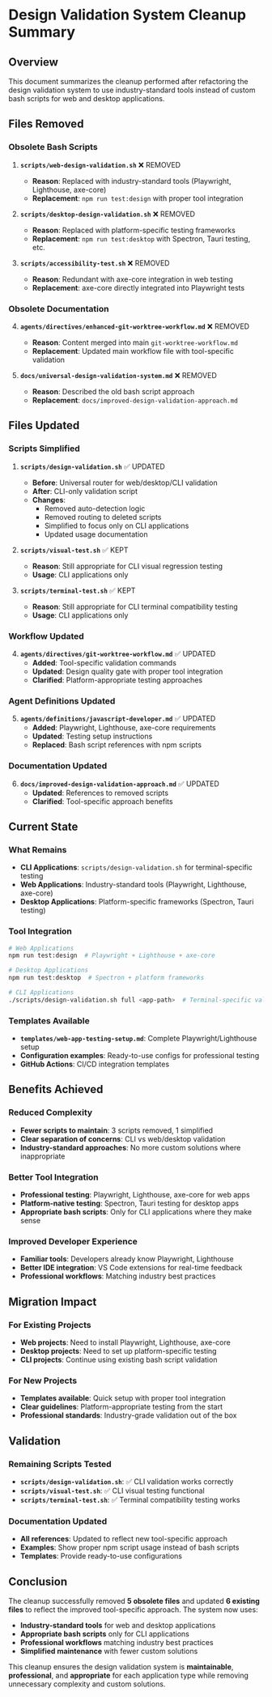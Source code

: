 # Design Validation System Cleanup Summary

## Overview

This document summarizes the cleanup performed after refactoring the design validation system to use industry-standard tools instead of custom bash scripts for web and desktop applications.

## Files Removed

### Obsolete Bash Scripts
1. **`scripts/web-design-validation.sh`** ❌ REMOVED
   - **Reason**: Replaced with industry-standard tools (Playwright, Lighthouse, axe-core)
   - **Replacement**: `npm run test:design` with proper tool integration

2. **`scripts/desktop-design-validation.sh`** ❌ REMOVED
   - **Reason**: Replaced with platform-specific testing frameworks
   - **Replacement**: `npm run test:desktop` with Spectron, Tauri testing, etc.

3. **`scripts/accessibility-test.sh`** ❌ REMOVED
   - **Reason**: Redundant with axe-core integration in web testing
   - **Replacement**: axe-core directly integrated into Playwright tests

### Obsolete Documentation
4. **`agents/directives/enhanced-git-worktree-workflow.md`** ❌ REMOVED
   - **Reason**: Content merged into main `git-worktree-workflow.md`
   - **Replacement**: Updated main workflow file with tool-specific validation

5. **`docs/universal-design-validation-system.md`** ❌ REMOVED
   - **Reason**: Described the old bash script approach
   - **Replacement**: `docs/improved-design-validation-approach.md`

## Files Updated

### Scripts Simplified
1. **`scripts/design-validation.sh`** ✅ UPDATED
   - **Before**: Universal router for web/desktop/CLI validation
   - **After**: CLI-only validation script
   - **Changes**: 
     - Removed auto-detection logic
     - Removed routing to deleted scripts
     - Simplified to focus only on CLI applications
     - Updated usage documentation

2. **`scripts/visual-test.sh`** ✅ KEPT
   - **Reason**: Still appropriate for CLI visual regression testing
   - **Usage**: CLI applications only

3. **`scripts/terminal-test.sh`** ✅ KEPT
   - **Reason**: Still appropriate for CLI terminal compatibility testing
   - **Usage**: CLI applications only

### Workflow Updated
4. **`agents/directives/git-worktree-workflow.md`** ✅ UPDATED
   - **Added**: Tool-specific validation commands
   - **Updated**: Design quality gate with proper tool integration
   - **Clarified**: Platform-appropriate testing approaches

### Agent Definitions Updated
5. **`agents/definitions/javascript-developer.md`** ✅ UPDATED
   - **Added**: Playwright, Lighthouse, axe-core requirements
   - **Updated**: Testing setup instructions
   - **Replaced**: Bash script references with npm scripts

### Documentation Updated
6. **`docs/improved-design-validation-approach.md`** ✅ UPDATED
   - **Updated**: References to removed scripts
   - **Clarified**: Tool-specific approach benefits

## Current State

### What Remains
- **CLI Applications**: `scripts/design-validation.sh` for terminal-specific testing
- **Web Applications**: Industry-standard tools (Playwright, Lighthouse, axe-core)
- **Desktop Applications**: Platform-specific frameworks (Spectron, Tauri testing)

### Tool Integration
```bash
# Web Applications
npm run test:design  # Playwright + Lighthouse + axe-core

# Desktop Applications  
npm run test:desktop  # Spectron + platform frameworks

# CLI Applications
./scripts/design-validation.sh full <app-path>  # Terminal-specific validation
```

### Templates Available
- **`templates/web-app-testing-setup.md`**: Complete Playwright/Lighthouse setup
- **Configuration examples**: Ready-to-use configs for professional testing
- **GitHub Actions**: CI/CD integration templates

## Benefits Achieved

### Reduced Complexity
- **Fewer scripts to maintain**: 3 scripts removed, 1 simplified
- **Clear separation of concerns**: CLI vs web/desktop validation
- **Industry-standard approaches**: No more custom solutions where inappropriate

### Better Tool Integration
- **Professional testing**: Playwright, Lighthouse, axe-core for web apps
- **Platform-native testing**: Spectron, Tauri testing for desktop apps
- **Appropriate bash scripts**: Only for CLI applications where they make sense

### Improved Developer Experience
- **Familiar tools**: Developers already know Playwright, Lighthouse
- **Better IDE integration**: VS Code extensions for real-time feedback
- **Professional workflows**: Matching industry best practices

## Migration Impact

### For Existing Projects
- **Web projects**: Need to install Playwright, Lighthouse, axe-core
- **Desktop projects**: Need to set up platform-specific testing
- **CLI projects**: Continue using existing bash script validation

### For New Projects
- **Templates available**: Quick setup with proper tool integration
- **Clear guidelines**: Platform-appropriate testing from the start
- **Professional standards**: Industry-grade validation out of the box

## Validation

### Remaining Scripts Tested
- **`scripts/design-validation.sh`**: ✅ CLI validation works correctly
- **`scripts/visual-test.sh`**: ✅ CLI visual testing functional
- **`scripts/terminal-test.sh`**: ✅ Terminal compatibility testing works

### Documentation Updated
- **All references**: Updated to reflect new tool-specific approach
- **Examples**: Show proper npm script usage instead of bash scripts
- **Templates**: Provide ready-to-use configurations

## Conclusion

The cleanup successfully removed **5 obsolete files** and updated **6 existing files** to reflect the improved tool-specific approach. The system now uses:

- **Industry-standard tools** for web and desktop applications
- **Appropriate bash scripts** only for CLI applications
- **Professional workflows** matching industry best practices
- **Simplified maintenance** with fewer custom solutions

This cleanup ensures the design validation system is **maintainable**, **professional**, and **appropriate** for each application type while removing unnecessary complexity and custom solutions.

